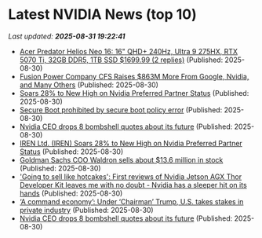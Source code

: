 # Latest NVIDIA News (top 10)
_Last updated: **2025-08-31 19:22:41**_

- [Acer Predator Helios Neo 16: 16" QHD+ 240Hz, Ultra 9 275HX, RTX 5070 Ti, 32GB DDR5, 1TB SSD $1699.99 (2 replies)](https://slickdeals.net/f/18568378-acer-predator-helios-neo-16-16-qhd-240hz-ultra-9-275hx-rtx-5070-ti-32gb-ddr5-1tb-ssd-1699-99) (Published: 2025-08-30)
- [Fusion Power Company CFS Raises $863M More From Google, Nvidia, and Many Others](https://hardware.slashdot.org/story/25/08/30/1751217/fusion-power-company-cfs-raises-863m-more-from-google-nvidia-and-many-others) (Published: 2025-08-30)
- [Soars 28% to New High on Nvidia Preferred Partner Status](https://biztoc.com/x/a8be799c4f247fba) (Published: 2025-08-30)
- [Secure Boot prohibited by secure boot policy error](https://askubuntu.com/questions/1555252/secure-boot-prohibited-by-secure-boot-policy-error) (Published: 2025-08-30)
- [Nvidia CEO drops 8 bombshell quotes about its future](https://biztoc.com/x/1ee3c25e63578f2a) (Published: 2025-08-30)
- [IREN Ltd. (IREN) Soars 28% to New High on Nvidia Preferred Partner Status](https://consent.yahoo.com/v2/collectConsent?sessionId=1_cc-session_77e55283-8897-4ec6-af82-7f3daa4580ff) (Published: 2025-08-30)
- [Goldman Sachs COO Waldron sells about $13.6 million in stock](https://biztoc.com/x/84f5044206ea8686) (Published: 2025-08-30)
- ['Going to sell like hotcakes': First reviews of Nvidia Jetson AGX Thor Developer Kit leaves me with no doubt - Nvidia has a sleeper hit on its hands](https://www.techradar.com/pro/going-to-sell-like-hotcakes-first-reviews-of-nvidia-jetson-agx-thor-developer-kit-leaves-me-with-no-doubt-nvidia-has-a-sleeper-hit-on-its-hands) (Published: 2025-08-30)
- [‘A command economy’: Under ‘Chairman’ Trump, U.S. takes stakes in private industry](https://www.wnd.com/2025/08/command-economy-under-chairman-trump-u-s-takes/) (Published: 2025-08-30)
- [Nvidia CEO drops 8 bombshell quotes about its future](https://biztoc.com/x/5975a51cb64e43ef) (Published: 2025-08-30)
